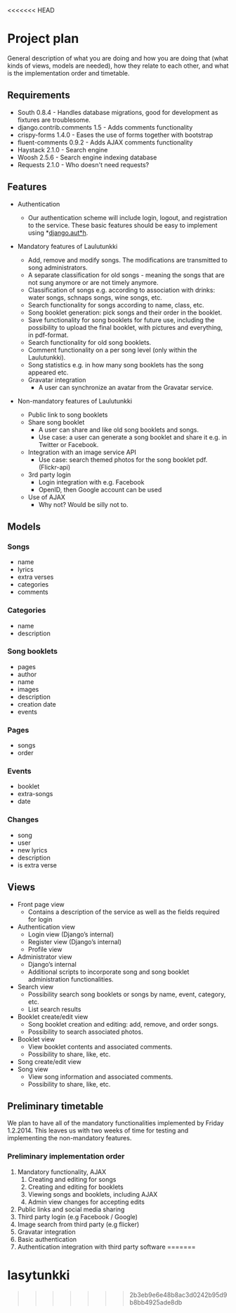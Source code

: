 <<<<<<< HEAD
# Project plan

General description of what you are doing and how you are doing that (what kinds of views, models are needed), how they relate to each other, and what is the implementation order and timetable.

## Requirements

* South 0.8.4 - Handles database migrations, good for development as fixtures are troublesome.
* django.contrib.comments 1.5 - Adds comments functionality
* crispy-forms 1.4.0 - Eases the use of forms together with bootstrap
* fluent-comments 0.9.2 - Adds AJAX comments functionality
* Haystack 2.1.0 - Search engine
* Woosh 2.5.6 - Search engine indexing database
* Requests 2.1.0 - Who doesn't need requests?

## Features

* Authentication
    * Our authentication scheme will include login, logout, and registration to the service. These basic features should be easy to implement using *[django.aut*h](https://docs.djangoproject.com/en/dev/topics/auth/).

* Mandatory features of Laulutunkki
    * Add, remove and modify songs. The modifications are transmitted to song administrators.
    * A separate classification for old songs - meaning the songs that are not sung anymore or are not timely anymore.
    * Classification of songs e.g. according to association with drinks: water songs, schnaps songs, wine songs, etc.
    * Search functionality for songs according to name, class, etc.
    * Song booklet generation: pick songs and their order in the booklet.
    * Save functionality for song booklets for future use, including the possibility to upload the final booklet, with pictures and everything, in pdf-format.
    * Search functionality for old song booklets.
    * Comment functionality on a per song level (only within the Laulutunkki).
    * Song statistics e.g. in how many song booklets has the song appeared etc.
    * Gravatar integration
        * A user can synchronize an avatar from the Gravatar service.

* Non-mandatory features of Laulutunkki
    * Public link to song booklets
    * Share song booklet
        * A user can share and like old song booklets and songs.
        * Use case: a user can generate a song booklet and share it e.g. in Twitter or Facebook.
    * Integration with an image service API
        * Use case: search themed photos for the song booklet pdf. (Flickr-api)
    * 3rd party login
        * Login integration with e.g. Facebook
        * OpenID, then Google account can be used
    * Use of AJAX
        * Why not? Would be silly not to.

## Models

### Songs

* name
* lyrics
* extra verses
* categories
* comments

### Categories

* name
* description

### Song booklets

* pages
* author
* name
* images
* description
* creation date
* events

### Pages

* songs
* order

### Events

* booklet
* extra-songs
* date

### Changes

* song
* user
* new lyrics
* description
* is extra verse

## Views

* Front page view
    * Contains a description of the service as well as the fields required for login
* Authentication view
    * Login view (Django’s internal)
    * Register view (Django’s internal)
    * Profile view
* Administrator view
    * Django’s internal
    * Additional scripts to incorporate song and song booklet administration functionalities.
* Search view
    * Possibility search song booklets or songs by name, event, category, etc.
    * List search results
* Booklet create/edit view
    * Song booklet creation and editing: add, remove, and order songs.
    * Possibility to search associated photos.
* Booklet view
    * View booklet contents and associated comments.
    * Possibility to share, like, etc.
* Song create/edit view
* Song view
    * View song information and associated comments.
    * Possibility to share, like, etc.

## Preliminary timetable

We plan to have all of the mandatory functionalities implemented by Friday 1.2.2014. This leaves us with two weeks of time for testing and implementing the non-mandatory features.

### Preliminary implementation order

1. Mandatory functionality, AJAX
    1. Creating and editing for songs
    2. Creating and editing for booklets
    3. Viewing songs and booklets, including AJAX
    4. Admin view changes for accepting edits
2. Public links and social media sharing
3. Third party login (e.g Facebook / Google)
4. Image search from third party (e.g flicker)
5. Gravatar integration
6. Basic authentication
7. Authentication integration with third party software
=======
# lasytunkki
>>>>>>> 2b3eb9e6e48b8ac3d0242b95d9b8bb4925ade8db
